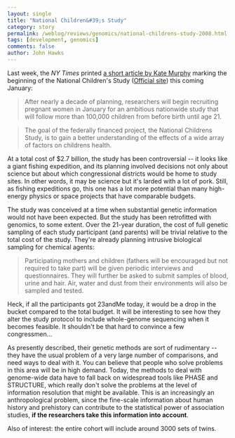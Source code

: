 ```yaml
---
layout: single 
title: "National Children&#39;s Study" 
category: story
permalink: /weblog/reviews/genomics/national-childrens-study-2008.html
tags: [development, genomics] 
comments: false 
author: John Hawks 
---
```


Last week, the <i>NY Times</i> printed <a href="http://www.nytimes.com/2008/10/28/health/research/28chil.html">a short article by Kate Murphy</a> marking the beginning of the National Children's Study (<a href="http://www.nationalchildrensstudy.gov/Pages/default.aspx">Official site</a>) this coming January: 

<blockquote>After nearly a decade of planning, researchers will begin recruiting pregnant women in January for an ambitious nationwide study that will follow more than 100,000 children from before birth until age 21.</blockquote>

<blockquote>The goal of the federally financed project, the National Childrens Study, is to gain a better understanding of the effects of a wide array of factors on childrens health.</blockquote>

At a total cost of $2.7 billion, the study has been controversial -- it looks like a giant fishing expedition, and its planning involved decisions not only about science but about which congressional districts would be home to study sites. In other words, it may be science but it's larded with a lot of pork. Still, as fishing expeditions go, this one has a lot more potential than many high-energy physics or space projects that have comparable budgets. 

The study was conceived at a time when substantial genetic information would not have been expected. But the study has been retrofitted with genomics, to some extent. Over the 21-year duration, the cost of full genetic sampling of each study participant (and parents) will be trivial relative to the total cost of the study. They're already planning intrusive biological sampling for chemical agents: 

<blockquote>Participating mothers and children (fathers will be encouraged but not required to take part) will be given periodic interviews and questionnaires. They will further be asked to submit samples of blood, urine and hair. Air, water and dust from their environments will also be sampled and tested.</blockquote>

Heck, if all the participants got 23andMe today, it would be a drop in the bucket compared to the total budget. It will be interesting to see how they alter the study protocol to include whole-genome sequencing when it becomes feasible. It shouldn't be that hard to convince a few congressmen...

As presently described, their genetic methods are sort of rudimentary -- they have the usual problem of a very large number of comparisons, and need ways to deal with it. You can believe that people who solve problems in this area will be in high demand. Today, the methods to deal with genome-wide data have to fall back on widespread tools like PHASE and STRUCTURE, which really don't solve the problems at the level of information resolution that might be available. This is an increasingly an anthropological problem, since the fine-scale information about human history and prehistory can contribute to the statistical power of association studies, <b>if the researchers take this information into account</b>. 

Also of interest: the entire cohort will include around 3000 sets of twins. 



